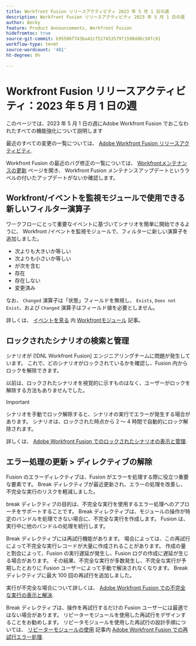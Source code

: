 ```yaml
---
title: Workfront Fusion リリースアクティビティ 2023 年 5 月 1 日の週
description: Workfront Fusion リリースアクティビティ 2023 年 5 月 1 日の週
author: Becky
feature: Product Announcements, Workfront Fusion
hidefromtoc: true
source-git-commit: b95500f743ba42cf527453579f1598dd6c58fc91
workflow-type: tm+mt
source-wordcount: '481'
ht-degree: 0%

---
```


# Workfront Fusion リリースアクティビティ：2023 年 5 月 1 日の週

このページでは、2023 年 5 月 1 日の週にAdobe Workfront Fusion でおこなわれたすべての機能強化について説明します

最近のすべての変更の一覧については、 [Adobe Workfront Fusion リリースアクティビティ](../../../product-announcements/product-releases/fusion-release-activity/fusion-release-activity.md).

Workfront Fusion の最近のバグ修正の一覧については、 [Workfrontメンテナンスの更新](https://experienceleague.adobe.com/docs/workfront-known-issues/releases/current-updates.html) ページを開き、 Workfront Fusion メンテナンスアップデートというラベルの付いたアップデートがないか確認します。

## Workfront/イベントを監視モジュールで使用できる新しいフィルター演算子

ワークフローにとって重要なイベントに基づいてシナリオを簡単に開始できるように、 Workfront /イベントを監視モジュールで、フィルターに新しい演算子を追加しました。

* 次よりも大きいか等しい
* 次よりも小さいか等しい
* が次を含む
* 存在
* 存在しない
* 変更済み

なお、 `Changed` 演算子は「状態」フィールドを無視し、 `Exists`, `Does not Exist`、および `Changed` 演算子はフィールド値を必要としません。

詳しくは、 [イベントを見る](/help/quicksilver/workfront-fusion/apps-and-their-modules/workfront-modules.md#watch-events) 内 [Workfrontモジュール](/help/quicksilver/workfront-fusion/apps-and-their-modules/workfront-modules.md) 記事。

## ロックされたシナリオの検索と管理

シナリオが [!DNL Workfront Fusion] エンジニアリングチームに問題が発生しています。 これで、どのシナリオがロックされているかを確認し、Fusion 内からロックを解除できます。

以前は、ロックされたシナリオを視覚的に示すものはなく、ユーザーがロックを解除する方法もありませんでした。

>[!IMPORTANT]
>
>シナリオを手動でロック解除すると、シナリオの実行でエラーが発生する場合があります。 シナリオは、ロックされた時点から 2 ～ 4 時間で自動的にロック解除されます。

詳しくは、 [Adobe Workfront Fusion でのロックされたシナリオの表示と管理](/help/quicksilver/workfront-fusion/scenarios/view-and-manage-locked-scenarios.md).

## エラー処理の更新 > ディレクティブの解除

Fusion のエラーディレクティブは、Fusion がエラーを処理する際に役立つ重要な要素です。 Break ディレクティブが最近更新され、エラーの処理を改善し、不完全な実行のリスクを軽減しました。

break ディレクティブの目的は、不完全な実行を使用するエラー処理へのアプローチをサポートすることです。 Break ディレクティブは、モジュールの操作が特定のバンドルを処理できない場合に、不完全な実行を作成します。 Fusion は、実行中に他のバンドルの処理を続行します。

Break ディレクティブには再試行機能があります。 場合によっては、この再試行によって不完全な実行レコードが大量に作成されることがあります。 作成の量と割合によって、Fusion の実行遅延が発生し、Fusion ログの作成に遅延が生じる場合があります。 その結果、不完全な実行が多数発生し、不完全な実行が予期したとおりに Fusion ユーザーによって手動で解決されなくなります。 Break ディレクティブに最大 100 回の再試行を追加しました。

実行が不完全な場合について詳しくは、 [Adobe Workfront Fusion での不完全な実行の表示と解決](/help/quicksilver/workfront-fusion/scenarios/view-and-resolve-incomplete-executions.md).

Break ディレクティブは、操作を再試行するだけの Fusion ユーザーには最適ではない場合があります。 リピーターモジュールを使用した再試行をデザインすることをお勧めします。 リピータモジュールを使用した再試行の設計手順については、 [リピーターモジュールの使用](/help/quicksilver/workfront-fusion/errors/retry.md#use-the-repeater-module) 記事内 [Adobe Workfront Fusion での再試行エラー処理](/help/quicksilver/workfront-fusion/errors/retry.md).

